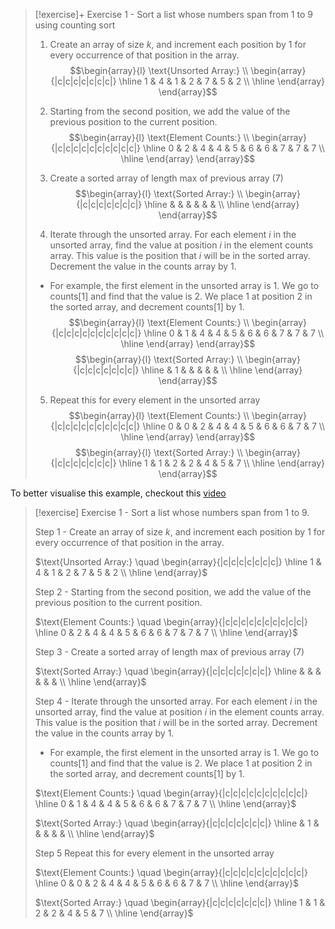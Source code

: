 > [!exercise]+ Exercise 1 - Sort a list whose numbers span from 1 to 9 using counting sort 
> 
>  1. Create an array of size $k$, and increment each position by 1 for every occurrence of that position in the array. 
> $$\begin{array}{l}
> \text{Unsorted Array:} \\
> \begin{array}{|c|c|c|c|c|c|c|}
> \hline
> 1 & 4 & 1 & 2 & 7 & 5 & 2 \\
> \hline
> \end{array}
> \end{array}$$
> 
>  2. Starting from the second position, we add the value of the previous position to the current position.
> $$\begin{array}{l}
> \text{Element Counts:} \\
> \begin{array}{|c|c|c|c|c|c|c|c|c|c|}
> \hline
> 0 & 2 & 4 & 4 & 5 & 6 & 6 & 7 & 7 & 7 \\
> \hline
> \end{array}
> \end{array}$$
> 
>  3. Create a sorted array of length max of previous array (7)
> $$\begin{array}{l}
> \text{Sorted Array:} \\
> \begin{array}{|c|c|c|c|c|c|c|}
> \hline
>  &  &  &  &  &  &  \\
> \hline
> \end{array}
> \end{array}$$
> 
>  4. Iterate through the unsorted array. For each element $i$ in the unsorted array, find the value at position $i$ in the element counts array. This value is the position that $i$ will be in the sorted array. Decrement the value in the counts array by 1.  
> - For example, the first element in the unsorted array is 1. We go to $\text{counts}[1]$ and find that the value is $2$. We place $1$ at position $2$ in the sorted array, and decrement $\text{counts}[1]$ by 1. 
> $$\begin{array}{l}
> \text{Element Counts:} \\
> \begin{array}{|c|c|c|c|c|c|c|c|c|c|}
> \hline
> 0 & 1 & 4 & 4 & 5 & 6 & 6 & 7 & 7 & 7 \\
> \hline
> \end{array}
> \end{array}$$
> $$\begin{array}{l}
> \text{Sorted Array:} \\
> \begin{array}{|c|c|c|c|c|c|c|}
> \hline
>  & 1 &  &  &  &  &  \\
> \hline
> \end{array}
> \end{array}$$
> 
>  5. Repeat this for every element in the unsorted array
> $$\begin{array}{l}
> \text{Element Counts:} \\
> \begin{array}{|c|c|c|c|c|c|c|c|c|c|}
> \hline
> 0 & 0 & 2 & 4 & 4 & 5 & 6 & 6 & 7 & 7 \\
> \hline
> \end{array}
> \end{array}$$
> $$\begin{array}{l}
> \text{Sorted Array:} \\
> \begin{array}{|c|c|c|c|c|c|c|}
> \hline
> 1 & 1 & 2 & 2 & 4 & 5 & 7 \\
> \hline
> \end{array}
> \end{array}$$


To better visualise this example, checkout this [video](https://www.youtube.com/watch?v=7zuGmKfUt7s)

> [!exercise] Exercise 1 - Sort a list whose numbers span from 1 to 9.
> 
> Step 1 - Create an array of size $k$, and increment each position by 1 for every occurrence of that position in the array. 
> 
> $\text{Unsorted Array:} \quad \begin{array}{|c|c|c|c|c|c|c|}
> \hline
> 1 & 4 & 1 & 2 & 7 & 5 & 2 \\
> \hline
> \end{array}$
> 
> Step 2 - Starting from the second position, we add the value of the previous position to the current position.
> 
> $\text{Element Counts:} \quad \begin{array}{|c|c|c|c|c|c|c|c|c|c|}
> \hline
> 0 & 2 & 4 & 4 & 5 & 6 & 6 & 7 & 7 & 7 \\
> \hline
> \end{array}$
> 
> Step 3 - Create a sorted array of length max of previous array (7)
> 
> $\text{Sorted Array:} \quad \begin{array}{|c|c|c|c|c|c|c|}
> \hline
>  &  &  &  &  &  &  \\
> \hline
> \end{array}$
> 
> Step 4 - Iterate through the unsorted array. For each element $i$ in the unsorted array, find the value at position $i$ in the element counts array. This value is the position that $i$ will be in the sorted array. Decrement the value in the counts array by 1.
> 
> - For example, the first element in the unsorted array is 1. We go to $\text{counts}[1]$ and find that the value is 2. We place 1 at position 2 in the sorted array, and decrement $\text{counts}[1]$ by 1.
> 
> $\text{Element Counts:} \quad \begin{array}{|c|c|c|c|c|c|c|c|c|c|}
> \hline
> 0 & 1 & 4 & 4 & 5 & 6 & 6 & 7 & 7 & 7 \\
> \hline
> \end{array}$
> 
> $\text{Sorted Array:} \quad \begin{array}{|c|c|c|c|c|c|c|}
> \hline
>  & 1 &  &  &  &  &  \\
> \hline
> \end{array}$
> 
> Step 5 Repeat this for every element in the unsorted array
> 
> $\text{Element Counts:} \quad \begin{array}{|c|c|c|c|c|c|c|c|c|c|}
> \hline
> 0 & 0 & 2 & 4 & 4 & 5 & 6 & 6 & 7 & 7 \\
> \hline
> \end{array}$
> 
> $\text{Sorted Array:} \quad \begin{array}{|c|c|c|c|c|c|c|}
> \hline
> 1 & 1 & 2 & 2 & 4 & 5 & 7 \\
> \hline
> \end{array}$
